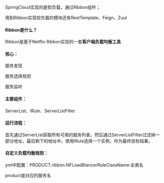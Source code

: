 SpirngCloud实现的是软负载，通过Ribbon组件；

用到Ribbon实现软负载的模块还有RestTemplate、Feign、Zuul

#### Ribbon是什么？

Ribbon是基于Netflix Ribbon实现的一套**客户端负载均衡工具**

#### 核心：

服务发现

服务选择规则

服务监听

#### 主要组件：

ServerList、IRule、ServerListFilter

#### 运行流程：

​	首先通过ServerList获取所有可用的服务列表，然后通过ServerListFilter过滤掉一部分地址，最后剩下的地址中，使用IRule选择一个实例，作为最终目标结果。

#### 自定义负载均衡规则：

yml中配置：PRODUCT.ribbon.NFLoadBlancerRuleClassName:全类名

product是对应的服务名





